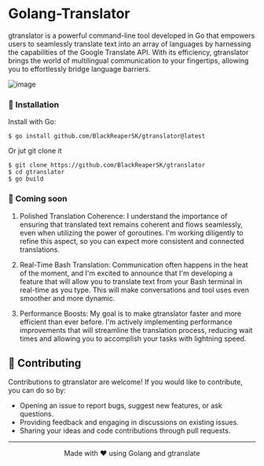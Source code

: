 # Golang-Translator

gtranslator is a powerful command-line tool developed in Go that empowers users to seamlessly translate text into an array of languages by harnessing the capabilities of the Google Translate API. With its efficiency, gtranslator brings the world of multilingual communication to your fingertips, allowing you to effortlessly bridge language barriers. 


![image](https://github.com/BlackReaperSK/gtranslator/assets/82294569/d756dcf6-5c33-4553-90dd-b5d45ddc5470)

### 🔧 Installation

Install with Go:
```shell
$ go install github.com/BlackReaperSK/gtranslator@latest
```
Or jut git clone it
```shell
$ git clone https://github.com/BlackReaperSK/gtranslator
$ cd gtranslator
$ go build
```
### 📖 Coming soon

1. Polished Translation Coherence: I understand the importance of ensuring that translated text remains coherent and flows seamlessly, even when utilizing the power of goroutines. I'm working diligently to refine this aspect, so you can expect more consistent and connected translations.

2. Real-Time Bash Translation: Communication often happens in the heat of the moment, and I'm excited to announce that I'm developing a feature that will allow you to translate text from your Bash terminal in real-time as you type. This will make conversations and tool uses even smoother and more dynamic.

3. Performance Boosts: My goal is to make gtranslator faster and more efficient than ever before. I'm actively implementing performance improvements that will streamline the translation process, reducing wait times and allowing you to accomplish your tasks with lightning speed.

## 🤝 Contributing

Contributions to gtranslator are welcome! If you would like to contribute, you can do so by:

- Opening an issue to report bugs, suggest new features, or ask questions.
- Providing feedback and engaging in discussions on existing issues.
- Sharing your ideas and code contributions through pull requests.

---
<p align="center">Made with ❤️ using Golang and gtranslate</p>

